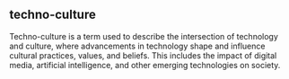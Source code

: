 ## techno-culture
Techno-culture is a term used to describe the intersection of technology and culture, where advancements in technology shape and influence cultural practices, values, and beliefs. This includes the impact of digital media, artificial intelligence, and other emerging technologies on society.

